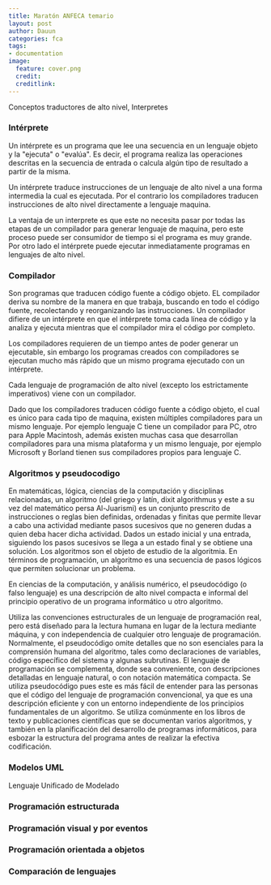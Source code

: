 ```yaml
---
title: Maratón ANFECA temario
layout: post
author: Dauun
categories: fca
tags:
- documentation
image:
  feature: cover.png
  credit: 
  creditlink:
---
```


Conceptos traductores de alto nivel, Interpretes

### Intérprete
Un intérprete es un programa que lee una secuencia en un lenguaje objeto y la "ejecuta" o "evalúa". Es decir, el programa realiza las operaciones descritas en la secuencia de entrada o calcula algún tipo de resultado a partir de la misma.

Un intérprete traduce instrucciones de un lenguaje de alto nivel a una forma intermedia la cual es ejecutada. Por el contrario los compiladores traducen instrucciones de alto nivel directamente a lenguaje maquina.

La ventaja de un interprete es que este no necesita pasar por todas las etapas de un compilador para generar lenguaje de maquina, pero este proceso puede ser consumidor de tiempo si el programa es muy grande. Por otro lado el intérprete puede ejecutar inmediatamente programas en lenguajes de alto nivel.

### Compilador
Son programas que traducen código fuente a código objeto. EL compilador deriva su nombre de la manera en que trabaja, buscando en todo el código fuente, recolectando y reorganizando las instrucciones. Un compilador difiere de un intérprete en que el intérprete toma cada línea de código y la analiza y ejecuta mientras que el compilador mira el código por completo.

Los compiladores requieren de un tiempo antes de poder generar un ejecutable, sin embargo los programas creados con compiladores se ejecutan mucho más rápido que un mismo programa ejecutado con un intérprete.

Cada lenguaje de programación de alto nivel (excepto los estrictamente imperativos) viene con un compilador.

Dado que los compiladores traducen código fuente a código objeto, el cual es único para cada tipo de maquina, existen múltiples compiladores para un mismo lenguaje. Por ejemplo lenguaje C tiene un compilador para PC, otro para Apple Macintosh, además existen muchas casa que desarrollan compiladores para una misma plataforma y un mismo lenguaje, por ejemplo Microsoft y Borland tienen sus compiladores propios para lenguaje C.

### Algoritmos y pseudocodigo

En matemáticas, lógica, ciencias de la computación y disciplinas relacionadas, un algoritmo (del griego y latín, dixit algorithmus y este a su vez del matemático persa Al-Juarismi) es un conjunto prescrito de instrucciones o reglas bien definidas, ordenadas y finitas que permite llevar a cabo una actividad mediante pasos sucesivos que no generen dudas a quien deba hacer dicha actividad. Dados un estado inicial y una entrada, siguiendo los pasos sucesivos se llega a un estado final y se obtiene una solución. Los algoritmos son el objeto de estudio de la algoritmia.
En términos de programación, un algoritmo es una secuencia de pasos lógicos que permiten solucionar un problema.

En ciencias de la computación, y análisis numérico, el pseudocódigo (o falso lenguaje) es una descripción de alto nivel compacta e informal del principio operativo de un programa informático u otro algoritmo.

Utiliza las convenciones estructurales de un lenguaje de programación real, pero está diseñado para la lectura humana en lugar de la lectura mediante máquina, y con independencia de cualquier otro lenguaje de programación. Normalmente, el pseudocódigo omite detalles que no son esenciales para la comprensión humana del algoritmo, tales como declaraciones de variables, código específico del sistema y algunas subrutinas. El lenguaje de programación se complementa, donde sea conveniente, con descripciones detalladas en lenguaje natural, o con notación matemática compacta. Se utiliza pseudocódigo pues este es más fácil de entender para las personas que el código del lenguaje de programación convencional, ya que es una descripción eficiente y con un entorno independiente de los principios fundamentales de un algoritmo. Se utiliza comúnmente en los libros de texto y publicaciones científicas que se documentan varios algoritmos, y también en la planificación del desarrollo de programas informáticos, para esbozar la estructura del programa antes de realizar la efectiva codificación.

### Modelos UML

Lenguaje Unificado de Modelado

### Programación estructurada

### Programación visual y por eventos

### Programación orientada a objetos

### Comparación de lenguajes